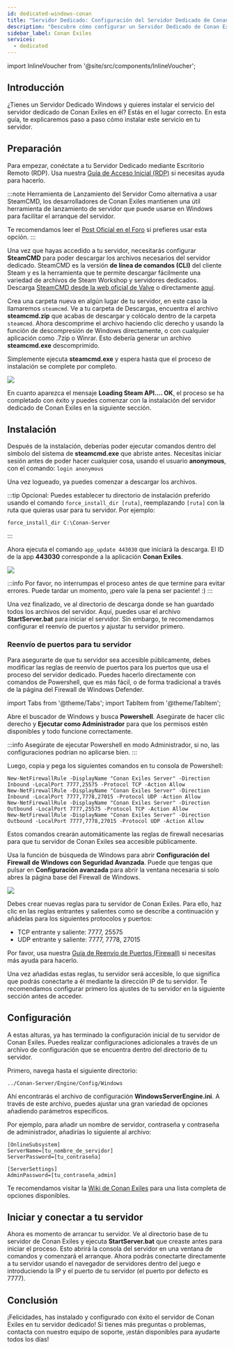 ```yaml
---
id: dedicated-windows-conan
title: "Servidor Dedicado: Configuración del Servidor Dedicado de Conan Exiles en Windows"
description: "Descubre cómo configurar un Servidor Dedicado de Conan Exiles en un Servidor Dedicado Windows para un juego fluido y gestión del servidor → Aprende más ahora"
sidebar_label: Conan Exiles
services:
  - dedicated
---
```


import InlineVoucher from '@site/src/components/InlineVoucher';

## Introducción

¿Tienes un Servidor Dedicado Windows y quieres instalar el servicio del servidor dedicado de Conan Exiles en él? Estás en el lugar correcto. En esta guía, te explicaremos paso a paso cómo instalar este servicio en tu servidor.

<InlineVoucher />

## Preparación

Para empezar, conéctate a tu Servidor Dedicado mediante Escritorio Remoto (RDP). Usa nuestra [Guía de Acceso Inicial (RDP)](vserver-windows-userdp.md) si necesitas ayuda para hacerlo.

:::note Herramienta de Lanzamiento del Servidor
Como alternativa a usar SteamCMD, los desarrolladores de Conan Exiles mantienen una útil herramienta de lanzamiento de servidor que puede usarse en Windows para facilitar el arranque del servidor.

Te recomendamos leer el [Post Oficial en el Foro](https://forums.funcom.com/t/conan-exiles-dedicated-server-launcher-official-version-1-7-9-beta/21699) si prefieres usar esta opción.
:::

Una vez que hayas accedido a tu servidor, necesitarás configurar **SteamCMD** para poder descargar los archivos necesarios del servidor dedicado. SteamCMD es la versión **de línea de comandos (CLI)** del cliente Steam y es la herramienta que te permite descargar fácilmente una variedad de archivos de Steam Workshop y servidores dedicados. Descarga [SteamCMD desde la web oficial de Valve](https://developer.valvesoftware.com/wiki/SteamCMD) o directamente [aquí](https://steamcdn-a.akamaihd.net/client/installer/steamcmd.zip).

Crea una carpeta nueva en algún lugar de tu servidor, en este caso la llamaremos `steamcmd`. Ve a tu carpeta de Descargas, encuentra el archivo **steamcmd.zip** que acabas de descargar y colócalo dentro de la carpeta `steamcmd`. Ahora descomprime el archivo haciendo clic derecho y usando la función de descompresión de Windows directamente, o con cualquier aplicación como .7zip o Winrar. Esto debería generar un archivo **steamcmd.exe** descomprimido.

Simplemente ejecuta **steamcmd.exe** y espera hasta que el proceso de instalación se complete por completo.

![](https://github.com/zaphosting/docs/assets/42719082/ffb8e8a1-26e3-4d16-9baf-938e17ec1613)

En cuanto aparezca el mensaje **Loading Steam API.... OK**, el proceso se ha completado con éxito y puedes comenzar con la instalación del servidor dedicado de Conan Exiles en la siguiente sección.

## Instalación

Después de la instalación, deberías poder ejecutar comandos dentro del símbolo del sistema de **steamcmd.exe** que abriste antes. Necesitas iniciar sesión antes de poder hacer cualquier cosa, usando el usuario **anonymous**, con el comando: `login anonymous`

Una vez logueado, ya puedes comenzar a descargar los archivos.

:::tip
Opcional: Puedes establecer tu directorio de instalación preferido usando el comando `force_install_dir [ruta]`, reemplazando `[ruta]` con la ruta que quieras usar para tu servidor. Por ejemplo:
```
force_install_dir C:\Conan-Server
```
:::

Ahora ejecuta el comando `app_update 443030` que iniciará la descarga. El ID de la app **443030** corresponde a la aplicación **Conan Exiles**.

![](https://github.com/zaphosting/docs/assets/42719082/29931eec-fd19-4806-88dc-69e585e42370)

:::info
Por favor, no interrumpas el proceso antes de que termine para evitar errores. Puede tardar un momento, ¡pero vale la pena ser paciente! :)
:::

Una vez finalizado, ve al directorio de descarga donde se han guardado todos los archivos del servidor. Aquí, puedes usar el archivo **StartServer.bat** para iniciar el servidor. Sin embargo, te recomendamos configurar el reenvío de puertos y ajustar tu servidor primero.

### Reenvío de puertos para tu servidor

Para asegurarte de que tu servidor sea accesible públicamente, debes modificar las reglas de reenvío de puertos para los puertos que usa el proceso del servidor dedicado. Puedes hacerlo directamente con comandos de Powershell, que es más fácil, o de forma tradicional a través de la página del Firewall de Windows Defender.

import Tabs from '@theme/Tabs';
import TabItem from '@theme/TabItem';

<Tabs>
<TabItem value="powershell" label="Vía Powershell" default>

Abre el buscador de Windows y busca **Powershell**. Asegúrate de hacer clic derecho y **Ejecutar como Administrador** para que los permisos estén disponibles y todo funcione correctamente.

:::info
Asegúrate de ejecutar Powershell en modo Administrador, si no, las configuraciones podrían no aplicarse bien.
:::

Luego, copia y pega los siguientes comandos en tu consola de Powershell:
```
New-NetFirewallRule -DisplayName "Conan Exiles Server" -Direction Inbound -LocalPort 7777,25575 -Protocol TCP -Action Allow
New-NetFirewallRule -DisplayName "Conan Exiles Server" -Direction Inbound -LocalPort 7777,7778,27015 -Protocol UDP -Action Allow
New-NetFirewallRule -DisplayName "Conan Exiles Server" -Direction Outbound -LocalPort 7777,25575 -Protocol TCP -Action Allow
New-NetFirewallRule -DisplayName "Conan Exiles Server" -Direction Outbound -LocalPort 7777,7778,27015 -Protocol UDP -Action Allow
```

Estos comandos crearán automáticamente las reglas de firewall necesarias para que tu servidor de Conan Exiles sea accesible públicamente.

</TabItem>

<TabItem value="windefender" label="Vía Windows Defender">

Usa la función de búsqueda de Windows para abrir **Configuración del Firewall de Windows con Seguridad Avanzada**. Puede que tengas que pulsar en **Configuración avanzada** para abrir la ventana necesaria si solo abres la página base del Firewall de Windows.

![](https://github.com/zaphosting/docs/assets/42719082/5fb9f943-7e51-4d8f-9df4-2f5ff60857d3)

Debes crear nuevas reglas para tu servidor de Conan Exiles. Para ello, haz clic en las reglas entrantes y salientes como se describe a continuación y añádelas para los siguientes protocolos y puertos:
- TCP entrante y saliente: 7777, 25575
- UDP entrante y saliente: 7777, 7778, 27015

Por favor, usa nuestra [Guía de Reenvío de Puertos (Firewall)](vserver-windows-port.md) si necesitas más ayuda para hacerlo.

</TabItem>
</Tabs>

Una vez añadidas estas reglas, tu servidor será accesible, lo que significa que podrás conectarte a él mediante la dirección IP de tu servidor. Te recomendamos configurar primero los ajustes de tu servidor en la siguiente sección antes de acceder.

## Configuración

A estas alturas, ya has terminado la configuración inicial de tu servidor de Conan Exiles. Puedes realizar configuraciones adicionales a través de un archivo de configuración que se encuentra dentro del directorio de tu servidor.

Primero, navega hasta el siguiente directorio:
```
../Conan-Server/Engine/Config/Windows
```

Ahí encontrarás el archivo de configuración **WindowsServerEngine.ini**. A través de este archivo, puedes ajustar una gran variedad de opciones añadiendo parámetros específicos.

Por ejemplo, para añadir un nombre de servidor, contraseña y contraseña de administrador, añadirías lo siguiente al archivo:
```
[OnlineSubsystem]
ServerName=[tu_nombre_de_servidor]
ServerPassword=[tu_contraseña]

[ServerSettings]
AdminPassword=[tu_contraseña_admin]
```

Te recomendamos visitar la [Wiki de Conan Exiles](https://conanexiles.fandom.com/wiki/Server_Configuration) para una lista completa de opciones disponibles.

## Iniciar y conectar a tu servidor

Ahora es momento de arrancar tu servidor. Ve al directorio base de tu servidor de Conan Exiles y ejecuta **StartServer.bat** que creaste antes para iniciar el proceso. Esto abrirá la consola del servidor en una ventana de comandos y comenzará el arranque. Ahora podrás conectarte directamente a tu servidor usando el navegador de servidores dentro del juego e introduciendo la IP y el puerto de tu servidor (el puerto por defecto es 7777).

## Conclusión

¡Felicidades, has instalado y configurado con éxito el servidor de Conan Exiles en tu servidor dedicado! Si tienes más preguntas o problemas, contacta con nuestro equipo de soporte, ¡están disponibles para ayudarte todos los días!

<InlineVoucher />